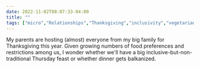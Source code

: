 ---date: 2022-11-02T08:07:33-04:00title: ""tags: ["micro","Relationships","Thanksgiving","inclusivity","vegetarianism","veganism","mbnov2022"]---My parents are hosting (almost) everyone from my big family for Thanksgiving this year. Given growing numbers of food preferences and restrictions among us, I wonder whether we'll have a big inclusive-but-non-traditional Thursday feast or whether dinner gets balkanized.